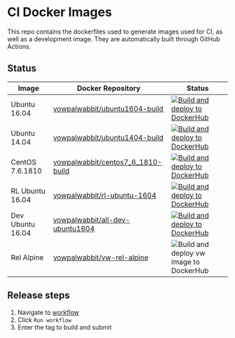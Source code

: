 # CI Docker Images

This repo contains the dockerfiles used to generate images used for CI, as well as a development image. They are automatically built through GitHub Actions.

## Status

| Image | Docker Repository | Status |
|---|---|---|
| Ubuntu 16.04 | [vowpalwabbit/ubuntu1604-build](https://hub.docker.com/r/vowpalwabbit/ubuntu1604-build) | [![Build and deploy to DockerHub](https://github.com/VowpalWabbit/docker-images/workflows/Build%20and%20deploy%20to%20DockerHub/badge.svg?branch=master&event=push)](https://github.com/VowpalWabbit/docker-images/actions?query=workflow%3A%22Build+and+deploy+to+DockerHub%22) |
| Ubuntu 14.04 | [vowpalwabbit/ubuntu1404-build](https://hub.docker.com/r/vowpalwabbit/ubuntu1404-build) | [![Build and deploy to DockerHub](https://github.com/VowpalWabbit/docker-images/workflows/Build%20and%20deploy%20to%20DockerHub/badge.svg?branch=master&event=push)](https://github.com/VowpalWabbit/docker-images/actions?query=workflow%3A%22Build+and+deploy+to+DockerHub%22) |
| CentOS 7.6.1810 | [vowpalwabbit/centos7_6_1810-build](https://hub.docker.com/r/vowpalwabbit/centos7_6_1810-build)  | [![Build and deploy to DockerHub](https://github.com/VowpalWabbit/docker-images/workflows/Build%20and%20deploy%20to%20DockerHub/badge.svg?branch=master&event=push)](https://github.com/VowpalWabbit/docker-images/actions?query=workflow%3A%22Build+and+deploy+to+DockerHub%22) |
| RL Ubuntu 16.04 | [vowpalwabbit/rl-ubuntu-1604](https://hub.docker.com/r/vowpalwabbit/rl-ubuntu-1604)  | [![Build and deploy to DockerHub](https://github.com/VowpalWabbit/docker-images/workflows/Build%20and%20deploy%20to%20DockerHub/badge.svg?branch=master&event=push)](https://github.com/VowpalWabbit/docker-images/actions?query=workflow%3A%22Build+and+deploy+to+DockerHub%22) |
| Dev Ubuntu 16.04 | [vowpalwabbit/all-dev-ubuntu1604](https://hub.docker.com/r/vowpalwabbit/all-dev-ubuntu1604) | [![Build and deploy to DockerHub](https://github.com/VowpalWabbit/docker-images/workflows/Build%20and%20deploy%20to%20DockerHub/badge.svg?branch=master&event=push)](https://github.com/VowpalWabbit/docker-images/actions?query=workflow%3A%22Build+and+deploy+to+DockerHub%22) |
| Rel Alpine | [vowpalwabbit/vw-rel-alpine](https://hub.docker.com/r/vowpalwabbit/vw-rel-alpine) | ![Build and deploy vw image to DockerHub](https://github.com/VowpalWabbit/docker-images/workflows/Build%20and%20deploy%20vw%20image%20to%20DockerHub/badge.svg) |

## Release steps

1. Navigate to [workflow](https://github.com/VowpalWabbit/docker-images/actions/workflows/build_deploy_release.yml)
2. Click `Run workflow`
3. Enter the tag to build and submit
